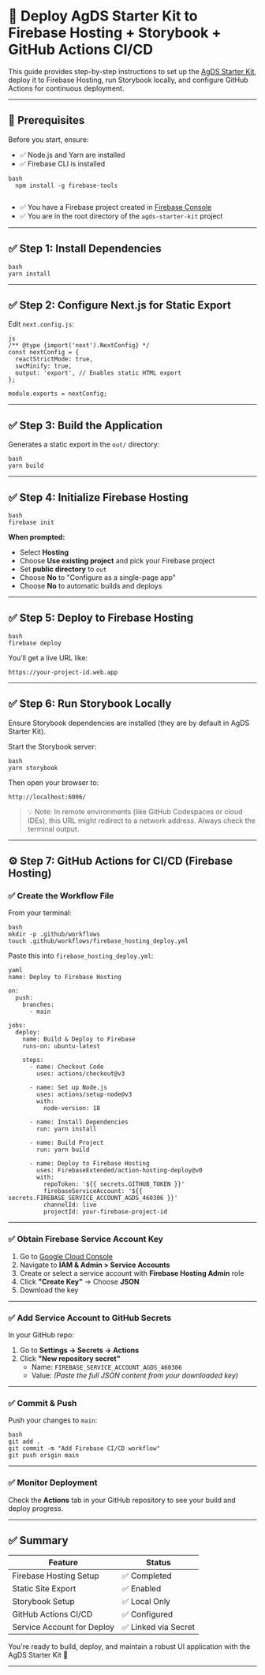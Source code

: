# 🚀 Deploy AgDS Starter Kit to Firebase Hosting + Storybook + GitHub Actions CI/CD

This guide provides step-by-step instructions to set up the [AgDS Starter Kit](https://github.com/Berigny/agds-starter-kit), deploy it to Firebase Hosting, run Storybook locally, and configure GitHub Actions for continuous deployment.

---

## 🧱 Prerequisites

Before you start, ensure:

- ✅ Node.js and Yarn are installed
- ✅ Firebase CLI is installed
```
bash
  npm install -g firebase-tools
  
```
- ✅ You have a Firebase project created in [Firebase Console](https://console.firebase.google.com/)
- ✅ You are in the root directory of the `agds-starter-kit` project

---

## ✅ Step 1: Install Dependencies
```
bash
yarn install
```
---

## ✅ Step 2: Configure Next.js for Static Export

Edit `next.config.js`:
```
js
/** @type {import('next').NextConfig} */
const nextConfig = {
  reactStrictMode: true,
  swcMinify: true,
  output: 'export', // Enables static HTML export
};

module.exports = nextConfig;
```
---

## ✅ Step 3: Build the Application

Generates a static export in the `out/` directory:
```
bash
yarn build
```
---

## ✅ Step 4: Initialize Firebase Hosting
```
bash
firebase init
```
**When prompted:**

- Select **Hosting**
- Choose **Use existing project** and pick your Firebase project
- Set **public directory** to `out`
- Choose **No** to "Configure as a single-page app"
- Choose **No** to automatic builds and deploys

---

## ✅ Step 5: Deploy to Firebase Hosting
```
bash
firebase deploy
```
You’ll get a live URL like:
```
https://your-project-id.web.app
```
---

## ✅ Step 6: Run Storybook Locally

Ensure Storybook dependencies are installed (they are by default in AgDS Starter Kit).

Start the Storybook server:
```
bash
yarn storybook
```
Then open your browser to:
```
http://localhost:6006/
```
> 💡 Note: In remote environments (like GitHub Codespaces or cloud IDEs), this URL might redirect to a network address. Always check the terminal output.

---

## ⚙️ Step 7: GitHub Actions for CI/CD (Firebase Hosting)

### ✅ Create the Workflow File

From your terminal:
```
bash
mkdir -p .github/workflows
touch .github/workflows/firebase_hosting_deploy.yml
```
Paste this into `firebase_hosting_deploy.yml`:
```
yaml
name: Deploy to Firebase Hosting

on:
  push:
    branches:
      - main

jobs:
  deploy:
    name: Build & Deploy to Firebase
    runs-on: ubuntu-latest

    steps:
      - name: Checkout Code
        uses: actions/checkout@v3

      - name: Set up Node.js
        uses: actions/setup-node@v3
        with:
          node-version: 18

      - name: Install Dependencies
        run: yarn install

      - name: Build Project
        run: yarn build

      - name: Deploy to Firebase Hosting
        uses: FirebaseExtended/action-hosting-deploy@v0
        with:
          repoToken: '${{ secrets.GITHUB_TOKEN }}'
          firebaseServiceAccount: '${{ secrets.FIREBASE_SERVICE_ACCOUNT_AGDS_460306 }}'
          channelId: live
          projectId: your-firebase-project-id
```
---

### ✅ Obtain Firebase Service Account Key

1. Go to [Google Cloud Console](https://console.cloud.google.com/)
2. Navigate to **IAM & Admin > Service Accounts**
3. Create or select a service account with **Firebase Hosting Admin** role
4. Click **"Create Key"** → Choose **JSON**
5. Download the key

---

### ✅ Add Service Account to GitHub Secrets

In your GitHub repo:

1. Go to **Settings → Secrets → Actions**
2. Click **"New repository secret"**
   - Name: `FIREBASE_SERVICE_ACCOUNT_AGDS_460306`
   - Value: *(Paste the full JSON content from your downloaded key)*

---

### ✅ Commit & Push

Push your changes to `main`:
```
bash
git add .
git commit -m "Add Firebase CI/CD workflow"
git push origin main
```
---

### ✅ Monitor Deployment

Check the **Actions** tab in your GitHub repository to see your build and deploy progress.

---

## ✅ Summary

| Feature                     | Status         |
|----------------------------|----------------|
| Firebase Hosting Setup     | ✅ Completed   |
| Static Site Export         | ✅ Enabled     |
| Storybook Setup            | ✅ Local Only  |
| GitHub Actions CI/CD       | ✅ Configured  |
| Service Account for Deploy | ✅ Linked via Secret |

You're ready to build, deploy, and maintain a robust UI application with the AgDS Starter Kit 🚀

---